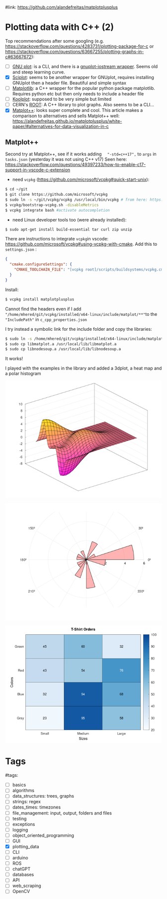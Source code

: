 #link:  https://github.com/alandefreitas/matplotplusplus



# Plotting data with C++ (2)

Top recommendations after some googling (e.g. https://stackoverflow.com/questions/4283731/plotting-package-for-c or https://stackoverflow.com/questions/63667255/plotting-graphs-in-c#63667672):

- [ ] [GNU plot](http://www.gnuplot.info/): is a CLI, and there is a [gnuplot-iostream wrapper]( http://stahlke.org/dan/gnuplot-iostream/). Seems old and steep learning curve. 
- [x] [Sciplot](https://sciplot.github.io/): seems to be another wrapper for GNUplot, requires installing GNUplot then a header file. Beautiful and simple syntax
- [ ] [Matplotlib](https://github.com/lava/matplotlib-cpp): a C++ wrapper for the popular python package matplotlib. Requires python etc but then only needs to include a header file
- [ ] [Koolplot](http://koolplot.codecutter.org/): supposed to be very simple but limited
- [ ] CERN's [ROOT](https://root.cern/): A C++ library to plot graphs. Also seems to be a CLI... 
- [x] [Matplot++](https://alandefreitas.github.io/matplotplusplus/): looks super complete and cool. This article makes a comparison to alternatives and sells Matplot++ well: https://alandefreitas.github.io/matplotplusplus/white-paper/#alternatives-for-data-visualization-in-c

## Matplot++

Second try at Matplot++, see if it works adding  `  "-std=c++17",` to `args` in `tasks.json`  (yesterday it was not using C++ v17) Seen here: https://stackoverflow.com/questions/49397233/how-to-enable-c17-support-in-vscode-c-extension

* need `vcpkg` (https://github.com/microsoft/vcpkg#quick-start-unix):

```bash
$ cd ~/git
$ git clone https://github.com/microsoft/vcpkg
$ sudo ln -s ~/git/vcpkg/vcpkg /usr/local/bin/vcpkg # from here: https://www.followchain.org/install-vcpkg-on-ubuntu/
$ vcpkg/bootstrap-vcpkg.sh -disableMetrics
$ vcpkg integrate bash #activate autocompletion
```

* need Linux developer tools too (were already installed): 

```bash
$ sudo apt-get install build-essential tar curl zip unzip
```

There are instructions to integrate `vcpkg`in vscode: https://github.com/microsoft/vcpkg#using-vcpkg-with-cmake. Add this to  `settings.json` :

```json
{
  "cmake.configureSettings": {
    "CMAKE_TOOLCHAIN_FILE": "[vcpkg root]/scripts/buildsystems/vcpkg.cmake"
  }
}
```

Install:

```bash
$ vcpkg install matplotplusplus
```

Cannot find the headers even if I add `"/home/mhered/git/vcpkg/installed/x64-linux/include/matplot/**"`to the `"IncludePath"` in `c_cpp_properties.json` 

I try instead a symbolic link for the include folder and copy the libraries:

```bash
$ sudo ln -s /home/mhered/git/vcpkg/installed/x64-linux/include/matplot/ /usr/local/include/matplot 
$ sudo cp libmatplot.a /usr/local/lib/libmatplot.a
$ sudo cp libnodesoup.a /usr/local/lib/libnodesoup.a
```

It works!

I played with the examples in the library and added a 3dplot, a heat map and a polar histogram

![](./plot3D.png)

![](./polar.png)

![](./heatmap.png)

# Tags

#tags: 

- [ ] basics
- [ ] algorithms
- [ ] data_structures: trees, graphs
- [ ] strings: regex
- [ ] dates_times: timezones
- [ ] file_management: input, output, folders and files
- [ ] testing
- [ ] exceptions
- [ ] logging
- [ ] object_oriented_programming
- [ ] GUI
- [x] plotting_data
- [ ] CLI
- [ ] arduino
- [ ] ROS
- [ ] chatGPT
- [ ] databases
- [ ] API
- [ ] web_scraping
- [ ] OpenCV